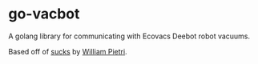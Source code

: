 # go-vacbot

A golang library for communicating with Ecovacs Deebot robot vacuums.

Based off of [sucks](https://github.com/wpietri/sucks) by [William Pietri](https://github.com/wpietri).

